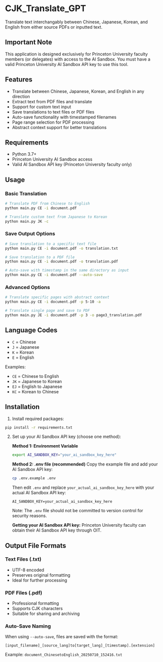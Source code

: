 # CJK_Translate_GPT
Translate text interchangably between Chinese, Japanese, Korean, and English from either source PDFs or inputted text.

## Important Note
This application is designed exclusively for Princeton University faculty members (or delegates) with access to the AI Sandbox. You must have a valid Princeton University AI Sandbox API key to use this tool.

## Features
- Translate between Chinese, Japanese, Korean, and English in any direction
- Extract text from PDF files and translate
- Support for custom text input
- Save translations to text files or PDF files
- Auto-save functionality with timestamped filenames
- Page range selection for PDF processing
- Abstract context support for better translations

## Requirements
- Python 3.7+
- Princeton University AI Sandbox access
- Valid AI Sandbox API key (Princeton University faculty only)

## Usage

### Basic Translation
```bash
# Translate PDF from Chinese to English
python main.py CE -i document.pdf

# Translate custom text from Japanese to Korean
python main.py JK -c
```

### Save Output Options
```bash
# Save translation to a specific text file
python main.py CE -i document.pdf -o translation.txt

# Save translation to a PDF file
python main.py CE -i document.pdf -o translation.pdf

# Auto-save with timestamp in the same directory as input
python main.py CE -i document.pdf --auto-save
```

### Advanced Options
```bash
# Translate specific pages with abstract context
python main.py CE -i document.pdf -p 5-10 -a

# Translate single page and save to PDF
python main.py JE -i document.pdf -p 3 -o page3_translation.pdf
```

## Language Codes
- `C` = Chinese
- `J` = Japanese
- `K` = Korean
- `E` = English

Examples:
- `CE` = Chinese to English
- `JK` = Japanese to Korean
- `EJ` = English to Japanese
- `KC` = Korean to Chinese

## Installation

1. Install required packages:
```bash
pip install -r requirements.txt
```

2. Set up your AI Sandbox API key (choose one method):

   **Method 1: Environment Variable**
   ```bash
   export AI_SANDBOX_KEY="your_ai_sandbox_key_here"
   ```

   **Method 2: .env file (recommended)**
   Copy the example file and add your AI Sandbox API key:
   ```bash
   cp .env.example .env
   ```
   Then edit `.env` and replace `your_actual_ai_sandbox_key_here` with your actual AI Sandbox API key:
   ```env
   AI_SANDBOX_KEY=your_actual_ai_sandbox_key_here
   ```
   
   Note: The `.env` file should not be committed to version control for security reasons.
   
   **Getting your AI Sandbox API key:**
   Princeton University faculty can obtain their AI Sandbox API key through OIT.

## Output File Formats

### Text Files (.txt)
- UTF-8 encoded
- Preserves original formatting
- Ideal for further processing

### PDF Files (.pdf)
- Professional formatting
- Supports CJK characters
- Suitable for sharing and archiving

### Auto-Save Naming
When using `--auto-save`, files are saved with the format:
```
[input_filename]_[source_lang]to[target_lang]_[timestamp].[extension]
```

Example: `document_ChinesetoEnglish_20250710_152416.txt`

